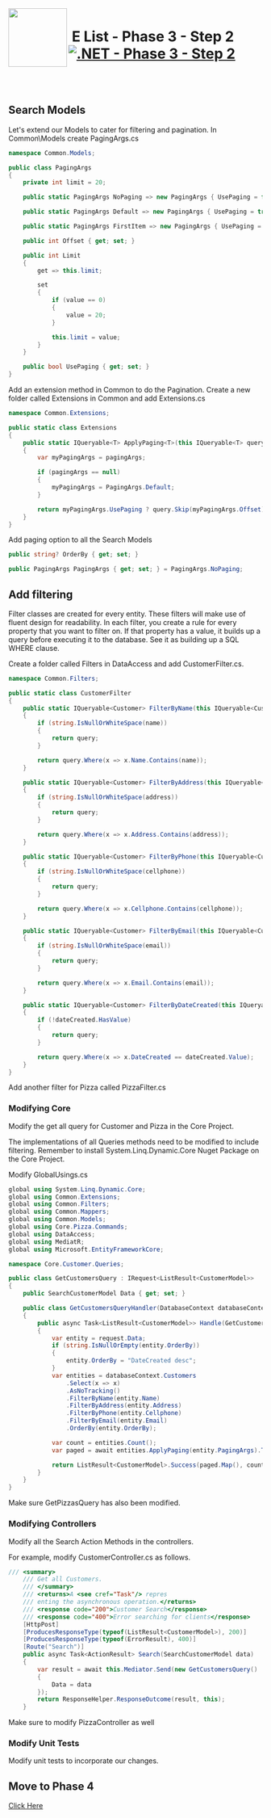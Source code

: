 <img align="left" width="116" height="116" src="../logo.png" />

# &nbsp;**E List - Phase 3 - Step 2** [![.NET - Phase 3 - Step 2](https://github.com/entelect-incubator/.NET/actions/workflows/dotnet-phase3-step2.yml/badge.svg)](https://github.com/entelect-incubator/.NET/actions/workflows/dotnet-phase3-step2.yml)

<br/><br/>

## **Search Models**

Let's extend our Models to cater for filtering and pagination. In Common\Models create PagingArgs.cs

```cs
namespace Common.Models;

public class PagingArgs
{
    private int limit = 20;

    public static PagingArgs NoPaging => new PagingArgs { UsePaging = false };

    public static PagingArgs Default => new PagingArgs { UsePaging = true, Limit = 20, Offset = 0 };

    public static PagingArgs FirstItem => new PagingArgs { UsePaging = true, Limit = 1, Offset = 0 };

    public int Offset { get; set; }

    public int Limit
    {
        get => this.limit;

        set
        {
            if (value == 0)
            {
                value = 20;
            }

            this.limit = value;
        }
    }

    public bool UsePaging { get; set; }
}
```

Add an extension method in Common to do the Pagination. Create a new folder called Extensions in Common and add Extensions.cs

```cs
namespace Common.Extensions;

public static class Extensions
{
    public static IQueryable<T> ApplyPaging<T>(this IQueryable<T> query, PagingArgs pagingArgs)
    {
        var myPagingArgs = pagingArgs;

        if (pagingArgs == null)
        {
            myPagingArgs = PagingArgs.Default;
        }

        return myPagingArgs.UsePaging ? query.Skip(myPagingArgs.Offset).Take(myPagingArgs.Limit) : query;
    }
}
```

Add paging option to all the Search Models

```cs
public string? OrderBy { get; set; }

public PagingArgs PagingArgs { get; set; } = PagingArgs.NoPaging;
```

## **Add filtering**

Filter classes are created for every entity. These filters will make use of fluent design for readability. In each filter, you create a rule for every property that you want to filter on. If that property has a value, it builds up a query before executing it to the database. See it as building up a SQL WHERE clause.

Create a folder called Filters in DataAccess and add CustomerFilter.cs.

```cs
namespace Common.Filters;

public static class CustomerFilter
{
	public static IQueryable<Customer> FilterByName(this IQueryable<Customer> query, string name)
	{
		if (string.IsNullOrWhiteSpace(name))
		{
			return query;
		}

		return query.Where(x => x.Name.Contains(name));
	}

	public static IQueryable<Customer> FilterByAddress(this IQueryable<Customer> query, string address)
	{
		if (string.IsNullOrWhiteSpace(address))
		{
			return query;
		}

		return query.Where(x => x.Address.Contains(address));
	}

	public static IQueryable<Customer> FilterByPhone(this IQueryable<Customer> query, string cellphone)
	{
		if (string.IsNullOrWhiteSpace(cellphone))
		{
			return query;
		}

		return query.Where(x => x.Cellphone.Contains(cellphone));
	}

	public static IQueryable<Customer> FilterByEmail(this IQueryable<Customer> query, string email)
	{
		if (string.IsNullOrWhiteSpace(email))
		{
			return query;
		}

		return query.Where(x => x.Email.Contains(email));
	}

	public static IQueryable<Customer> FilterByDateCreated(this IQueryable<Customer> query, DateTime? dateCreated)
	{
		if (!dateCreated.HasValue)
		{
			return query;
		}

		return query.Where(x => x.DateCreated == dateCreated.Value);
	}
}
```

Add another filter for Pizza called PizzaFilter.cs

### **Modifying Core**

Modify the get all query for Customer and Pizza in the Core Project.

The implementations of all Queries methods need to be modified to include filtering. Remember to install System.Linq.Dynamic.Core Nuget Package on the Core Project.

Modify GlobalUsings.cs

```cs
global using System.Linq.Dynamic.Core;
global using Common.Extensions;
global using Common.Filters;
global using Common.Mappers;
global using Common.Models;
global using Core.Pizza.Commands;
global using DataAccess;
global using MediatR;
global using Microsoft.EntityFrameworkCore;
```

```cs
namespace Core.Customer.Queries;

public class GetCustomersQuery : IRequest<ListResult<CustomerModel>>
{
	public SearchCustomerModel Data { get; set; }

	public class GetCustomersQueryHandler(DatabaseContext databaseContext) : IRequestHandler<GetCustomersQuery, ListResult<CustomerModel>>
	{
		public async Task<ListResult<CustomerModel>> Handle(GetCustomersQuery request, CancellationToken cancellationToken)
		{
			var entity = request.Data;
			if (string.IsNullOrEmpty(entity.OrderBy))
			{
				entity.OrderBy = "DateCreated desc";
			}
			var entities = databaseContext.Customers
				.Select(x => x)
				.AsNoTracking()
				.FilterByName(entity.Name)
				.FilterByAddress(entity.Address)
				.FilterByPhone(entity.Cellphone)
				.FilterByEmail(entity.Email)
				.OrderBy(entity.OrderBy);

			var count = entities.Count();
			var paged = await entities.ApplyPaging(entity.PagingArgs).ToListAsync(cancellationToken);

			return ListResult<CustomerModel>.Success(paged.Map(), count);
		}
	}
}
```

Make sure GetPizzasQuery has also been modified.

### **Modifying Controllers**

Modify all the Search Action Methods in the controllers.

For example, modify CustomerController.cs as follows.

```cs
/// <summary>
	/// Get all Customers.
	/// </summary>
	/// <returns>A <see cref="Task"/> repres
	/// enting the asynchronous operation.</returns>
	/// <response code="200">Customer Search</response>
	/// <response code="400">Error searching for clients</response>
	[HttpPost]
	[ProducesResponseType(typeof(ListResult<CustomerModel>), 200)]
	[ProducesResponseType(typeof(ErrorResult), 400)]
	[Route("Search")]
	public async Task<ActionResult> Search(SearchCustomerModel data)
	{
		var result = await this.Mediator.Send(new GetCustomersQuery()
		{
			Data = data
		});
		return ResponseHelper.ResponseOutcome(result, this);
	}
```

Make sure to modify PizzaController as well

### **Modify Unit Tests**

Modify unit tests to incorporate our changes.

## **Move to Phase 4**

[Click Here](https://github.com/entelect-incubator/.NET/tree/master/Phase%204)
